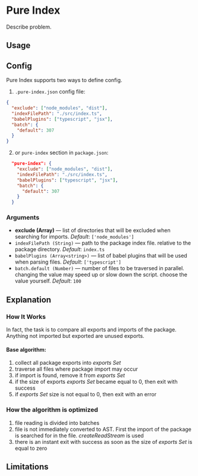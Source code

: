 # Pure Index

Describe problem.

## Usage

## Config

Pure Index supports two ways to define config.

1. `.pure-index.json` config file:

```json
{
  "exclude": ["node_modules", "dist"],
  "indexFilePath": "./src/index.ts",
  "babelPlugins": ["typescript", "jsx"],
  "batch": {
    "default": 307
  }
}
```

2. or `pure-index` section in `package.json`:

```json
  "pure-index": {
    "exclude": ["node_modules", "dist"],
    "indexFilePath": "./src/index.ts",
    "babelPlugins": ["typescript", "jsx"],
    "batch": {
      "default": 307
    }
  }
```

### Arguments

- **exclude (Array<string>)** — list of directories that will be excluded when searching for imports. _Default_: `['node_modules']`
- `indexFilePath (String)` — path to the package index file. relative to the package directory. _Default_: `index.ts`
- `babelPlugins (Array<string>)` — list of babel plugins that will be used when parsing files. _Default_: `['typescript']`
- `batch.default (Number)` — number of files to be traversed in parallel. changing the value may speed up or slow down the script. choose the value yourself. _Default_: `100`

## Explanation

### How It Works

In fact, the task is to compare all exports and imports of the package. Anything not imported but exported are unused exports.

#### Base algorithm:

1. collect all package exports into _exports Set_
2. traverse all files where package import may occur
3. if import is found, remove it from _exports Set_
4. if the size of exports _exports Set_ became equal to 0, then exit with success
5. if _exports Set_ size is not equal to 0, then exit with an error

### How the algorithm is optimized

1. file reading is divided into batches
2. file is not immediately converted to AST. First the import of the package is searched for in the file. _createReadStream_ is used
3. there is an instant exit with success as soon as the size of _exports Set_ is equal to zero

## Limitations
